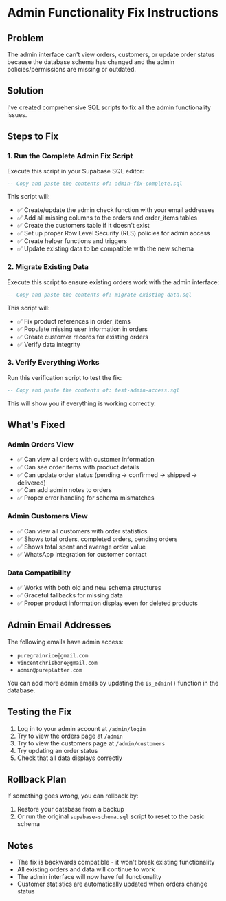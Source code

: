# Admin Functionality Fix Instructions

## Problem
The admin interface can't view orders, customers, or update order status because the database schema has changed and the admin policies/permissions are missing or outdated.

## Solution
I've created comprehensive SQL scripts to fix all the admin functionality issues.

## Steps to Fix

### 1. Run the Complete Admin Fix Script
Execute this script in your Supabase SQL editor:
```sql
-- Copy and paste the contents of: admin-fix-complete.sql
```

This script will:
- ✅ Create/update the admin check function with your email addresses
- ✅ Add all missing columns to the orders and order_items tables
- ✅ Create the customers table if it doesn't exist
- ✅ Set up proper Row Level Security (RLS) policies for admin access
- ✅ Create helper functions and triggers
- ✅ Update existing data to be compatible with the new schema

### 2. Migrate Existing Data
Execute this script to ensure existing orders work with the admin interface:
```sql
-- Copy and paste the contents of: migrate-existing-data.sql
```

This script will:
- ✅ Fix product references in order_items
- ✅ Populate missing user information in orders
- ✅ Create customer records for existing orders
- ✅ Verify data integrity

### 3. Verify Everything Works
Run this verification script to test the fix:
```sql
-- Copy and paste the contents of: test-admin-access.sql
```

This will show you if everything is working correctly.

## What's Fixed

### Admin Orders View
- ✅ Can view all orders with customer information
- ✅ Can see order items with product details
- ✅ Can update order status (pending → confirmed → shipped → delivered)
- ✅ Can add admin notes to orders
- ✅ Proper error handling for schema mismatches

### Admin Customers View
- ✅ Can view all customers with order statistics
- ✅ Shows total orders, completed orders, pending orders
- ✅ Shows total spent and average order value
- ✅ WhatsApp integration for customer contact

### Data Compatibility
- ✅ Works with both old and new schema structures
- ✅ Graceful fallbacks for missing data
- ✅ Proper product information display even for deleted products

## Admin Email Addresses
The following emails have admin access:
- `puregrainrice@gmail.com`
- `vincentchrisbone@gmail.com` 
- `admin@pureplatter.com`

You can add more admin emails by updating the `is_admin()` function in the database.

## Testing the Fix

1. Log in to your admin account at `/admin/login`
2. Try to view the orders page at `/admin`
3. Try to view the customers page at `/admin/customers`
4. Try updating an order status
5. Check that all data displays correctly

## Rollback Plan

If something goes wrong, you can rollback by:
1. Restore your database from a backup
2. Or run the original `supabase-schema.sql` script to reset to the basic schema

## Notes

- The fix is backwards compatible - it won't break existing functionality
- All existing orders and data will continue to work
- The admin interface will now have full functionality
- Customer statistics are automatically updated when orders change status
